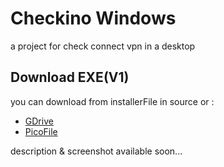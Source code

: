 # Checkino Windows

a project for check connect vpn in a desktop

## Download EXE(V1)

you can download from installerFile in source or :

- [GDrive](https://drive.google.com/file/d/1PHTMJM2BCw3uqEpxCut-uT_B2nRZk2hy/view?usp=sharing)
- [PicoFile](https://s23.picofile.com/file/8447750018/CheckinoSetupFile.exe.html)


description & screenshot available soon...

